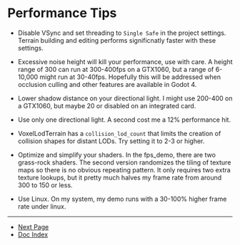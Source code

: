 # Performance Tips

* Disable VSync and set threading to `Single Safe` in the project settings. Terrain building and editing performs significnatly faster with these settings.

* Excessive noise height will kill your performance, use with care. A height range of 300 can run at 300-400fps on a GTX1060, but a range of 6-10,000 might run at 30-40fps. Hopefully this will be addressed when occlusion culling and other features are available in Godot 4.

* Lower shadow distance on your directional light. I might use 200-400 on a GTX1060, but maybe 20 or disabled on an integrated card.

* Use only one directional light. A second cost me a 12% performance hit.

* VoxelLodTerrain has a `collision_lod_count` that limits the creation of collision shapes for distant LODs. Try setting it to 2-3 or higher.

* Optimize and simplify your shaders. In the fps_demo, there are two grass-rock shaders. The second version randomizes the tiling of texture maps so there is no obvious repeating pattern. It only requires two extra texture lookups, but it pretty much halves my frame rate from around 300 to 150 or less.

* Use Linux. On my system, my demo runs with a 30-100% higher frame rate under linux.


---
* [Next Page](08_api-overview.md)
* [Doc Index](01_get-started.md)
